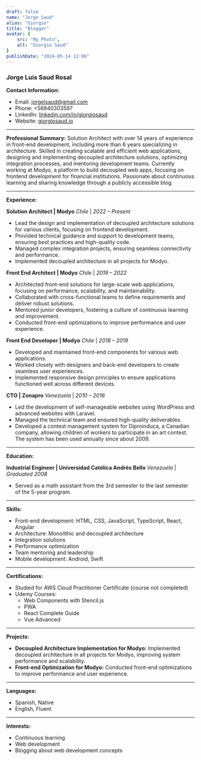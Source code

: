 ```yaml
---
draft: false
name: "Jorge Saud"
alias: "Giorgio"
title: "Blogger"
avatar: {
    src: "My Photo",
    alt: "Giorgio Saud"
}
publishDate: "2024-05-14 12:06"
---
```

### Jorge Luis Saud Rosal

**Contact Information:**

- Email: <jorgelsaud@gmail.com>
- Phone: +56940303597
- LinkedIn: [linkedin.com/in/giorgiosaud](https://www.linkedin.com/in/giorgiosaud/)
- Website: [giorgiosaud.io](https://giorgiosaud.io)

---

**Professional Summary:**
Solution Architect with over 14 years of experience in front-end development, including more than 6 years specializing in architecture. Skilled in creating scalable and efficient web applications, designing and implementing decoupled architecture solutions, optimizing integration processes, and mentoring development teams. Currently working at Modyo, a platform to build decoupled web apps, focusing on frontend development for financial institutions. Passionate about continuous learning and sharing knowledge through a publicly accessible blog.

---

**Experience:**

**Solution Architect | Modyo**
*Chile* | *2022 – Present*

- Lead the design and implementation of decoupled architecture solutions for various clients, focusing on frontend development.
- Provided technical guidance and support to development teams, ensuring best practices and high-quality code.
- Managed complex integration projects, ensuring seamless connectivity and performance.
- Implemented decoupled architecture in all projects for Modyo.

**Front End Architect | Modyo**
*Chile* | *2019 – 2022*

- Architected front-end solutions for large-scale web applications, focusing on performance, scalability, and maintainability.
- Collaborated with cross-functional teams to define requirements and deliver robust solutions.
- Mentored junior developers, fostering a culture of continuous learning and improvement.
- Conducted front-end optimizations to improve performance and user experience.

**Front End Developer | Modyo**
*Chile* | *2018 – 2019*

- Developed and maintained front-end components for various web applications.
- Worked closely with designers and back-end developers to create seamless user experiences.
- Implemented responsive design principles to ensure applications functioned well across different devices.

**CTO | Zonapro**
*Venezuela* | *2010 – 2016*

- Led the development of self-manageable websites using WordPress and advanced websites with Laravel.
- Managed the technical team and ensured high-quality deliverables.
- Developed a contest management system for Diproinduca, a Canadian company, allowing children of workers to participate in an art contest. The system has been used annually since about 2009.

---

**Education:**

**Industrial Engineer | Universidad Católica Andrés Bello**
*Venezuela* | *Graduated 2008*

- Served as a math assistant from the 3rd semester to the last semester of the 5-year program.

---

**Skills:**

- Front-end development: HTML, CSS, JavaScript, TypeScript, React, Angular
- Architecture: Monolithic and decoupled architecture
- Integration solutions
- Performance optimization
- Team mentoring and leadership
- Mobile development: Android, Swift

---

**Certifications:**

- Studied for AWS Cloud Practitioner Certificate (course not completed)
- Udemy Courses:
  - Web Components with Stencil.js
  - PWA
  - React Complete Guide
  - Vue Advanced

---

**Projects:**

- **Decoupled Architecture Implementation for Modyo:** Implemented decoupled architecture in all projects for Modyo, improving system performance and scalability.
- **Front-end Optimization for Modyo:** Conducted front-end optimizations to improve performance and user experience.

---

**Languages:**

- Spanish, Native
- English, Fluent

---

**Interests:**

- Continuous learning
- Web development
- Blogging about web development concepts
